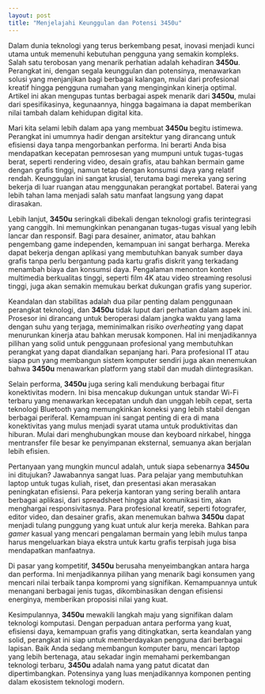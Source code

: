 ```yaml
---
layout: post
title: "Menjelajahi Keunggulan dan Potensi 3450u"
---
```


Dalam dunia teknologi yang terus berkembang pesat, inovasi menjadi kunci utama untuk memenuhi kebutuhan pengguna yang semakin kompleks. Salah satu terobosan yang menarik perhatian adalah kehadiran **3450u**. Perangkat ini, dengan segala keunggulan dan potensinya, menawarkan solusi yang menjanjikan bagi berbagai kalangan, mulai dari profesional kreatif hingga pengguna rumahan yang menginginkan kinerja optimal. Artikel ini akan mengupas tuntas berbagai aspek menarik dari **3450u**, mulai dari spesifikasinya, kegunaannya, hingga bagaimana ia dapat memberikan nilai tambah dalam kehidupan digital kita.

Mari kita selami lebih dalam apa yang membuat **3450u** begitu istimewa. Perangkat ini umumnya hadir dengan arsitektur yang dirancang untuk efisiensi daya tanpa mengorbankan performa. Ini berarti Anda bisa mendapatkan kecepatan pemrosesan yang mumpuni untuk tugas-tugas berat, seperti rendering video, desain grafis, atau bahkan bermain game dengan grafis tinggi, namun tetap dengan konsumsi daya yang relatif rendah. Keunggulan ini sangat krusial, terutama bagi mereka yang sering bekerja di luar ruangan atau menggunakan perangkat portabel. Baterai yang lebih tahan lama menjadi salah satu manfaat langsung yang dapat dirasakan.

Lebih lanjut, **3450u** seringkali dibekali dengan teknologi grafis terintegrasi yang canggih. Ini memungkinkan penanganan tugas-tugas visual yang lebih lancar dan responsif. Bagi para desainer, animator, atau bahkan pengembang game independen, kemampuan ini sangat berharga. Mereka dapat bekerja dengan aplikasi yang membutuhkan banyak sumber daya grafis tanpa perlu bergantung pada kartu grafis diskrit yang terkadang menambah biaya dan konsumsi daya. Pengalaman menonton konten multimedia berkualitas tinggi, seperti film 4K atau video streaming resolusi tinggi, juga akan semakin memukau berkat dukungan grafis yang superior.

Keandalan dan stabilitas adalah dua pilar penting dalam penggunaan perangkat teknologi, dan **3450u** tidak luput dari perhatian dalam aspek ini. Prosesor ini dirancang untuk beroperasi dalam jangka waktu yang lama dengan suhu yang terjaga, meminimalkan risiko *overheating* yang dapat menurunkan kinerja atau bahkan merusak komponen. Hal ini menjadikannya pilihan yang solid untuk penggunaan profesional yang membutuhkan perangkat yang dapat diandalkan sepanjang hari. Para profesional IT atau siapa pun yang membangun sistem komputer sendiri juga akan menemukan bahwa **3450u** menawarkan platform yang stabil dan mudah diintegrasikan.

Selain performa, **3450u** juga sering kali mendukung berbagai fitur konektivitas modern. Ini bisa mencakup dukungan untuk standar Wi-Fi terbaru yang menawarkan kecepatan unduh dan unggah lebih cepat, serta teknologi Bluetooth yang memungkinkan koneksi yang lebih stabil dengan berbagai periferal. Kemampuan ini sangat penting di era di mana konektivitas yang mulus menjadi syarat utama untuk produktivitas dan hiburan. Mulai dari menghubungkan mouse dan keyboard nirkabel, hingga mentransfer file besar ke penyimpanan eksternal, semuanya akan berjalan lebih efisien.

Pertanyaan yang mungkin muncul adalah, untuk siapa sebenarnya **3450u** ini ditujukan? Jawabannya sangat luas. Para pelajar yang membutuhkan laptop untuk tugas kuliah, riset, dan presentasi akan merasakan peningkatan efisiensi. Para pekerja kantoran yang sering beralih antara berbagai aplikasi, dari spreadsheet hingga alat komunikasi tim, akan menghargai responsivitasnya. Para profesional kreatif, seperti fotografer, editor video, dan desainer grafis, akan menemukan bahwa **3450u** dapat menjadi tulang punggung yang kuat untuk alur kerja mereka. Bahkan para *gamer* kasual yang mencari pengalaman bermain yang lebih mulus tanpa harus mengeluarkan biaya ekstra untuk kartu grafis terpisah juga bisa mendapatkan manfaatnya.

Di pasar yang kompetitif, **3450u** berusaha menyeimbangkan antara harga dan performa. Ini menjadikannya pilihan yang menarik bagi konsumen yang mencari nilai terbaik tanpa kompromi yang signifikan. Kemampuannya untuk menangani berbagai jenis tugas, dikombinasikan dengan efisiensi energinya, memberikan proposisi nilai yang kuat.

Kesimpulannya, **3450u** mewakili langkah maju yang signifikan dalam teknologi komputasi. Dengan perpaduan antara performa yang kuat, efisiensi daya, kemampuan grafis yang ditingkatkan, serta keandalan yang solid, perangkat ini siap untuk memberdayakan pengguna dari berbagai lapisan. Baik Anda sedang membangun komputer baru, mencari laptop yang lebih bertenaga, atau sekadar ingin memahami perkembangan teknologi terbaru, **3450u** adalah nama yang patut dicatat dan dipertimbangkan. Potensinya yang luas menjadikannya komponen penting dalam ekosistem teknologi modern.

